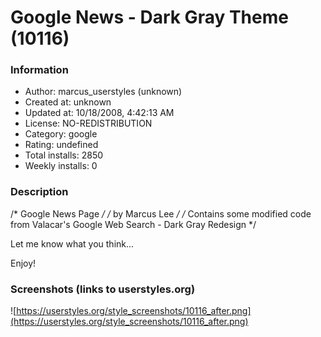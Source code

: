 # Google News - Dark Gray Theme (10116)

### Information
- Author: marcus_userstyles (unknown)
- Created at: unknown
- Updated at: 10/18/2008, 4:42:13 AM
- License: NO-REDISTRIBUTION
- Category: google
- Rating: undefined
- Total installs: 2850
- Weekly installs: 0


### Description
/* Google News Page */
/* by Marcus Lee */
/* Contains some modified code from Valacar's Google Web Search - Dark Gray Redesign */

Let me know what you think...

Enjoy!


### Screenshots (links to userstyles.org)
![https://userstyles.org/style_screenshots/10116_after.png](https://userstyles.org/style_screenshots/10116_after.png)


